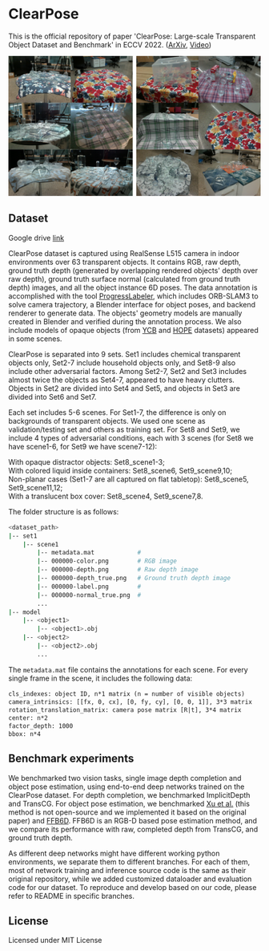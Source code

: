 # ClearPose

This is the official repository of paper 'ClearPose: Large-scale Transparent Object Dataset and Benchmark' in ECCV 2022. ([ArXiv](https://arxiv.org/abs/2203.03890), [Video](https://www.youtube.com/watch?v=i8LjxicAaps))

![](dataset_sample.png)

## Dataset

Google drive [link](https://drive.google.com/drive/folders/1Cp2cwwQmntE0aUkmHOLKIlG4Jiz9PQH8?usp=sharing)

ClearPose dataset is captured using RealSense L515 camera in indoor environments over 63 transparent objects. It contains RGB, raw depth, ground truth depth (generated by overlapping rendered objects' depth over raw depth), ground truth surface normal (calculated from ground truth depth) images, and all the object instance 6D poses. The data annotation is accomplished with the tool [ProgressLabeler](https://github.com/huijieZH/ProgressLabeller), which includes ORB-SLAM3 to solve camera trajectory, a Blender interface for object poses, and backend renderer to generate data. The objects' geometry models are manually created in Blender and verified during the annotation process. We also include models of opaque objects (from [YCB](https://www.ycbbenchmarks.com/object-models/) and [HOPE](https://github.com/swtyree/hope-dataset) datasets) appeared in some scenes.

ClearPose is separated into 9 sets. Set1 includes chemical transparent objects only, Set2-7 include household objects only, and Set8-9 also include other adversarial factors. Among Set2-7, Set2 and Set3 includes almost twice the objects as Set4-7, appeared to have heavy clutters. Objects in Set2 are divided into Set4 and Set5, and objects in Set3 are divided into Set6 and Set7.

Each set includes 5-6 scenes. For Set1-7, the difference is only on backgrounds of transparent objects. We used one scene as validation/testing set and others as training set. For Set8 and Set9, we include 4 types of adversarial conditions, each with 3 scenes (for Set8 we have scene1-6, for Set9 we have scene7-12):

With opaque distractor objects: Set8_scene1-3;<br>
With colored liquid inside containers: Set8_scene6, Set9_scene9,10;<br>
Non-planar cases (Set1-7 are all captured on flat tabletop): Set8_scene5, Set9_scene11,12;<br>
With a translucent box cover: Set8_scene4, Set9_scene7,8.

The folder structure is as follows:

```bash
<dataset_path>
|-- set1
    |-- scene1
        |-- metadata.mat            # 
        |-- 000000-color.png        # RGB image
        |-- 000000-depth.png        # Raw depth image
        |-- 000000-depth_true.png   # Ground truth depth image
        |-- 000000-label.png        #
        |-- 000000-normal_true.png  #
        ...
|-- model
    |-- <object1>
        |-- <object1>.obj
    |-- <object2>
        |-- <object2>.obj
        ...
```

The ``metadata.mat`` file contains the annotations for each scene. For every single frame in the scene, it includes the following data:<br>
```
cls_indexes: object ID, n*1 matrix (n = number of visible objects)
camera_intrinsics: [[fx, 0, cx], [0, fy, cy], [0, 0, 1]], 3*3 matrix
rotation_translation_matrix: camera pose matrix [R|t], 3*4 matrix
center: n*2
factor_depth: 1000
bbox: n*4
```

## Benchmark experiments

We benchmarked two vision tasks, single image depth completion and object pose estimation, using end-to-end deep networks trained on the ClearPose dataset. For depth completion, we benchmarked ImplicitDepth and TransCG. For object pose estimation, we benchmarked [Xu et al.](https://www.mdpi.com/1424-8220/20/23/6790) (this method is not open-source and we implemented it based on the original paper) and [FFB6D](https://github.com/ethnhe/FFB6D). FFB6D is an RGB-D based pose estimation method, and we compare its performance with raw, completed depth from TransCG, and ground truth depth.

As different deep networks might have different working python environments, we separate them to different branches. For each of them, most of network training and inference source code is the same as their original repository, while we added customized dataloader and evaluation code for our dataset. To reproduce and develop based on our code, please refer to README in specific branches.

## License

Licensed under MIT License